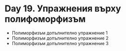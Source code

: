 ﻿# Day 19. Упражнения върху полифоморфизъм
- Полиморфизъм допълнително упражнение 1
- Полиморфизъм допълнително упражнение 2
- Полиморфизъм допълнително упражнение 3